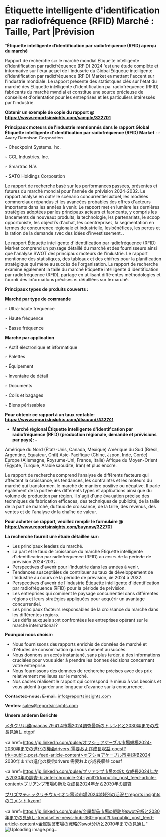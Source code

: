 # Étiquette intelligente d'identification par radiofréquence (RFID) Marché : Taille, Part |Prévision

"<strong>Étiquette intelligente d'identification par radiofréquence (RFID) aperçu du marché</strong>

Rapport de recherche sur le marché mondial Étiquette intelligente d'identification par radiofréquence (RFID) 2024 'est une étude complète et informative sur l'état actuel de l'industrie du Global Étiquette intelligente d'identification par radiofréquence (RFID) Market en mettant l'accent sur l'industrie mondiale. Le rapport présente des statistiques clés sur l'état du marché des Étiquette intelligente d'identification par radiofréquence (RFID) fabricants du marché mondial et constitue une source précieuse de conseils et d'orientation pour les entreprises et les particuliers intéressés par l'industrie.

<strong>Obtenir un exemple de copie du rapport @ <a href=https://www.reportsinsights.com/sample/322701>https://www.reportsinsights.com/sample/322701</a></strong>

<strong>Principaux moteurs de l'industrie mentionnés dans le rapport Global Étiquette intelligente d'identification par radiofréquence (RFID) Market</strong> :
‣ Avery Dennison Corporation

‣ Checkpoint Systems. Inc.

‣ CCL Industries. Inc.

‣ Smartrac N.V.

‣ SATO Holdings Corporation

Le rapport de recherche basé sur les performances passées, présentes et futures du marché mondial pour l'année de prévision 2024-2032. Le rapport analyse en outre le scénario concurrentiel actuel, les modèles commerciaux répandus et les avancées probables des offres d'acteurs importants dans les années à venir. Le rapport met en lumière les dernières stratégies adoptées par les principaux acteurs et fabricants, y compris les lancements de nouveaux produits, la technologie, les partenariats, le scoop opportuniste, les objectifs d'achat, les coentreprises, la segmentation en termes de concurrence régionale et industrielle, les bénéfices, les pertes et la ration de la demande avec des idées d'investissement. .

Le rapport Étiquette intelligente d'identification par radiofréquence (RFID) Market comprend un paysage détaillé du marché et des fournisseurs ainsi que l'analyse SWOT des principaux moteurs de l'industrie. Le rapport mentionne des statistiques, des tableaux et des chiffres pour la planification stratégique qui mène au succès de l'organisation. Le rapport de recherche examine également la taille du marché Étiquette intelligente d'identification par radiofréquence (RFID), partage en utilisant différentes méthodologies et fournit des informations précises et détaillées sur le marché.

<strong>Principaux types de produits couverts :</strong>

<strong>Marché par type de commande</Strong>

‣ Ultra-haute fréquence

‣ Haute fréquence

‣ Basse fréquence

<strong>Marché par application</Strong>

‣ Actif électronique et informatique

‣ Palettes

‣ Équipement

‣ Inventaire de détail

‣ Documents

‣ Colis et bagages

‣ Biens périssables

<strong>Pour obtenir ce rapport à un taux rentable: <a href=https://www.reportsinsights.com/discount/322701>https://www.reportsinsights.com/discount/322701</a></strong>
<ul>
  <li><strong>Marché régional Étiquette intelligente d'identification par radiofréquence (RFID) (production régionale, demande et prévisions par pays): -</strong></li>
</ul>
Amérique du Nord (États-Unis, Canada, Mexique)
Amérique du Sud (Brésil, Argentine, Equateur, Chili)
Asie-Pacifique (Chine, Japon, Inde, Corée)
Europe (Allemagne, Royaume-Uni, France, Italie)
Afrique du Moyen-Orient (Égypte, Turquie, Arabie saoudite, Iran) et plus encore.

Le rapport de recherche comprend l’analyse de différents facteurs qui affectent la croissance, les tendances, les contraintes et les moteurs du marché qui transforment le marché de manière positive ou négative. Il parle également de la portée des différents types et applications ainsi que du volume de production par région. Il s'agit d'une évaluation précise des techniques de fabrication efficaces, des techniques de publicité, de la taille de la part de marché, du taux de croissance, de la taille, des revenus, des ventes et de l'analyse de la chaîne de valeur.

<strong>Pour acheter ce rapport, veuillez remplir le formulaire @   <a href=https://www.reportsinsights.com/buynow/322701>https://www.reportsinsights.com/buynow/322701</a></strong>

<strong>La recherche fournit une étude détaillée sur:</strong>
<ul>
  <li>Les principaux leaders du marché.</li>
  <li>La part et le taux de croissance du marché Étiquette intelligente d'identification par radiofréquence (RFID) au cours de la période de prévision 2024-2032.</li>
  <li>Perspectives d'avenir pour l'industrie dans les années à venir.</li>
  <li>Tendances susceptibles de contribuer au taux de développement de l'industrie au cours de la période de prévision, de 2024 à 2032.</li>
  <li>Perspectives d'avenir de l'industrie Étiquette intelligente d'identification par radiofréquence (RFID) pour la période de prévision.</li>
  <li>Les entreprises qui dominent le paysage concurrentiel dans différentes régions et leurs stratégies appliquées pour acquérir un avantage concurrentiel.</li>
  <li>Les principaux facteurs responsables de la croissance du marché dans les différentes régions.</li>
  <li>Les défis auxquels sont confrontées les entreprises opérant sur le marché international ?</li>
</ul>
<strong>Pourquoi nous choisir:</strong>
<ul>
  <li>Nous fournissons des rapports enrichis de données de marché et d'études de consommation qui vous mènent au succès.</li>
  <li>Nous donnons un accès instantané, sans plus tarder, à des informations cruciales pour vous aider à prendre les bonnes décisions concernant votre entreprise.</li>
  <li>Nous fournissons des données de recherche précises avec des prix relativement meilleurs sur le marché.</li>
  <li>Nos cadres réalisent le rapport qui correspond le mieux à vos besoins et vous aident à garder une longueur d'avance sur la concurrence.</li>
</ul>
<strong>Contactez-nous:
</strong><strong>E-mail:</strong> <a href=mailto:info@reportsinsights.com>info@reportsinsights.com</a>

<strong>Ventes</strong>: <a href=mailto:sales@reportsinsights.com>sales@reportsinsights.com</a>

<strong>Unsere anderen Berichte</strong>

<a href=https://www.linkedin.com/pulse/メタクリル酸maacas-79-41-4市場2024調査最新のトレンドと2030年までの成長見通し-otgpf/>メタクリル酸maacas 79 41 4市場2024調査最新のトレンドと2030年までの成長見通し otgpf</a>

<a href=https://jp.linkedin.com/pulse/オフショアケーブル市場規模2024-2030年までの進化の機会drivers-需要および成長収益-coesf?trk=public_post_feed-article-content>オフショアケーブル市場規模2024 2030年までの進化の機会drivers 需要および成長収益 coesf</a>

<a href=https://jp.linkedin.com/pulse/プリアンプ市場の新たな成長2024年から2030年の調査-bizintel-chronicle-24-jymlf?trk=public_post_feed-article-content>プリアンプ市場の新たな成長2024年から2030年の調査</a>

<a href=https://www.linkedin.com/pulse/プリズマティックリチウムイオン電池市場2024地域別の活況とreports-insightsのコメント-kzomf/>プリズマティックリチウムイオン電池市場2024地域別の活況とreports insightsのコメント kzomf</a>

<a href=https://jp.linkedin.com/pulse/金属製品市場の戦略的swot分析と2030年までの見通し-trendsetter-news-hub-360-ngoof?trk=public_post_feed-article-content>金属製品市場の戦略的swot分析と2030年までの見通し</a>"
![Uploading image.png…]()
